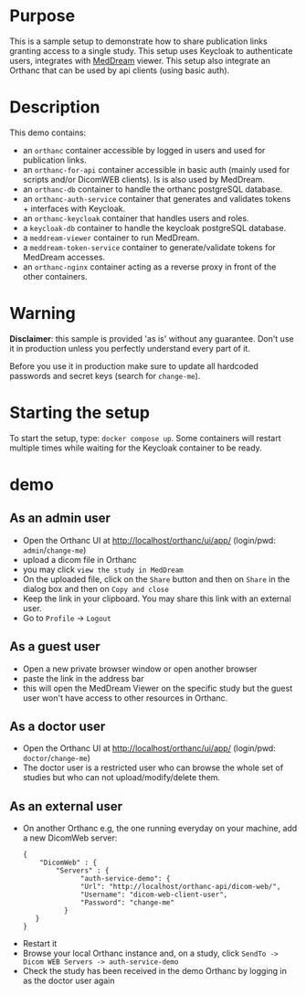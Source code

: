 <!--
SPDX-FileCopyrightText: 2022 - 2023 Orthanc Team SRL <info@orthanc.team>

SPDX-License-Identifier: CC-BY-4.0
-->

# Purpose

This is a sample setup to demonstrate how to share publication links granting access to a single study.
This setup uses Keycloak to authenticate users, integrates with [MedDream](https://www.softneta.com/products/meddream-dicom-viewer/) viewer.
This setup also integrate an Orthanc that can be used by api clients (using basic auth).

# Description

This demo contains:

- an `orthanc` container accessible by logged in users and used for publication links.
- an `orthanc-for-api` container accessible in basic auth (mainly used for scripts and/or DicomWEB clients).  Is is also used by MedDream.
- an `orthanc-db` container to handle the orthanc postgreSQL database.
- an `orthanc-auth-service` container that generates and validates tokens + interfaces with Keycloak.
- an `orthanc-keycloak` container that handles users and roles.
- a `keycloak-db` container to handle the keycloak postgreSQL database.
- a `meddream-viewer` container to run MedDream.
- a `meddream-token-service` container to generate/validate tokens for MedDream accesses.
- an `orthanc-nginx` container acting as a reverse proxy in front of the other containers.

# Warning

**Disclaimer**: this sample is provided 'as is' without any guarantee.  Don't use it in production unless you perfectly understand every part of it.

Before you use it in production make sure to update all hardcoded passwords and secret keys (search for `change-me`).

# Starting the setup

To start the setup, type: `docker compose up`.  Some containers will restart multiple times while waiting for the Keycloak container to be ready.

# demo

## As an admin user

- Open the Orthanc UI at [http://localhost/orthanc/ui/app/](http://localhost/orthanc/ui/app/) (login/pwd: `admin`/`change-me`)
- upload a dicom file in Orthanc
- you may click `view the study in MedDream`
- On the uploaded file, click on the `Share` button and then on `Share` in the dialog box and then on `Copy and close`
- Keep the link in your clipboard.  You may share this link with an external user.
- Go to `Profile` -> `Logout`

## As a guest user

- Open a new private browser window or open another browser
- paste the link in the address bar
- this will open the MedDream Viewer on the specific study but the guest user won't have access to other resources in Orthanc.

## As a doctor user

- Open the Orthanc UI at [http://localhost/orthanc/ui/app/](http://localhost/orthanc/ui/app/) (login/pwd: `doctor`/`change-me`)
- The doctor user is a restricted user who can browse the whole set of studies but who can not upload/modify/delete them.

## As an external user

- On another Orthanc e.g, the one running everyday on your machine, add a new DicomWeb server:
  ```
  {
      "DicomWeb" : {
          "Servers" : {
                "auth-service-demo": {
                "Url": "http://localhost/orthanc-api/dicom-web/",
                "Username": "dicom-web-client-user",
                "Password": "change-me"
            }
     }
  }
  ```
- Restart it
- Browse your local Orthanc instance and, on a study, click `SendTo -> Dicom WEB Servers -> auth-service-demo`
- Check the study has been received in the demo Orthanc by logging in as the doctor user again